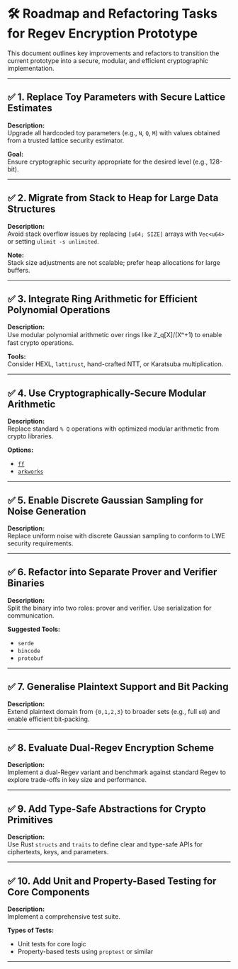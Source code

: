 # 🛠️ Roadmap and Refactoring Tasks for Regev Encryption Prototype

This document outlines key improvements and refactors to transition the current prototype into a secure, modular, and efficient cryptographic implementation.

---

## ✅ 1. Replace Toy Parameters with Secure Lattice Estimates
**Description:**  
Upgrade all hardcoded toy parameters (e.g., `N`, `Q`, `M`) with values obtained from a trusted lattice security estimator.

**Goal:**  
Ensure cryptographic security appropriate for the desired level (e.g., 128-bit).

---

## ✅ 2. Migrate from Stack to Heap for Large Data Structures
**Description:**  
Avoid stack overflow issues by replacing `[u64; SIZE]` arrays with `Vec<u64>` or setting `ulimit -s unlimited`.

**Note:**  
Stack size adjustments are not scalable; prefer heap allocations for large buffers.

---

## ✅ 3. Integrate Ring Arithmetic for Efficient Polynomial Operations
**Description:**  
Use modular polynomial arithmetic over rings like ℤ_q[X]/(Xⁿ+1) to enable fast crypto operations.

**Tools:**  
Consider HEXL, `lattirust`, hand-crafted NTT, or Karatsuba multiplication.

---

## ✅ 4. Use Cryptographically-Secure Modular Arithmetic
**Description:**  
Replace standard `% Q` operations with optimized modular arithmetic from crypto libraries.

**Options:**
- [`ff`](https://docs.rs/ff)
- [`arkworks`](https://github.com/arkworks-rs)

---

## ✅ 5. Enable Discrete Gaussian Sampling for Noise Generation
**Description:**  
Replace uniform noise with discrete Gaussian sampling to conform to LWE security requirements.

---

## ✅ 6. Refactor into Separate Prover and Verifier Binaries
**Description:**  
Split the binary into two roles: prover and verifier. Use serialization for communication.

**Suggested Tools:**
- `serde`
- `bincode`
- `protobuf`

---

## ✅ 7. Generalise Plaintext Support and Bit Packing
**Description:**  
Extend plaintext domain from `{0,1,2,3}` to broader sets (e.g., full `u8`) and enable efficient bit-packing.

---

## ✅ 8. Evaluate Dual-Regev Encryption Scheme
**Description:**  
Implement a dual-Regev variant and benchmark against standard Regev to explore trade-offs in key size and performance.

---

## ✅ 9. Add Type-Safe Abstractions for Crypto Primitives
**Description:**  
Use Rust `structs` and `traits` to define clear and type-safe APIs for ciphertexts, keys, and parameters.

---

## ✅ 10. Add Unit and Property-Based Testing for Core Components
**Description:**  
Implement a comprehensive test suite.

**Types of Tests:**
- Unit tests for core logic
- Property-based tests using `proptest` or similar

---
